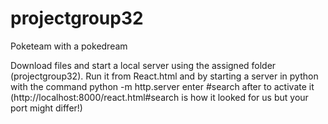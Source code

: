 # projectgroup32
Poketeam with a pokedream

Download files and start a local server using the assigned folder (projectgroup32). Run it from React.html and by starting a server in python with the command python -m http.server enter #search after to activate it (http://localhost:8000/react.html#search is how it looked for us but your port might differ!)
